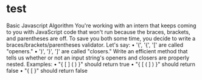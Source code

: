 # test
Basic Javascript Algorithm
You're working with an intern that keeps coming to you with JavaScript code that won't run because the braces,
brackets, and parentheses are off. To save you both some time, you decide to write a braces/brackets/parentheses validator.
Let's say:
•	'(', '{', '[' are called "openers."
•	')', '}', ']' are called "closers."
Write an efficient method that tells us whether or not an input string's openers and closers are properly nested.
Examples:
•	"{ [ ] ( ) }" should return true
•	"{ [ ( ] ) }" should return false
•	"{ [ }" should return false
